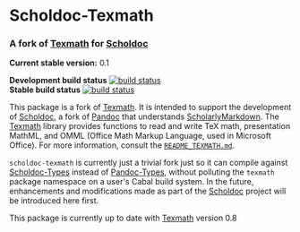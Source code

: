 Scholdoc-Texmath
================

### A fork of [Texmath][texmath] for [Scholdoc][scholdoc]

**Current stable version:** 0.1

**Development build status** [![build status][scholarly-devel-travisimage]][travis_stat]  
**Stable build status** [![build status][scholarly-travisimage]][travis_stat]

This package is a fork of [Texmath][texmath]. It is intended to support the
development of [Scholdoc][scholdoc], a fork of [Pandoc][pandoc] that
understands [ScholarlyMarkdown][scholmd]. The [Texmath][texmath] library
provides functions to read and write TeX math, presentation MathML, and OMML
(Office Math Markup Language, used in Microsoft Office). For more information,
consult the [`README_TEXMATH.md`][texmath-readme-blob].

`scholdoc-texmath` is currently just a trivial fork just so it can compile
against [Scholdoc-Types][scholdoc-types] instead of
[Pandoc-Types][pandoc-types], without polluting the `texmath` package namespace
on a user's Cabal build system. In the future, enhancements and modifications
made as part of the [Scholdoc][scholdoc] project will be introduced here first.

This package is currently up to date with [Texmath][texmath] version 0.8

[scholmd]: http://scholarlymarkdown.com
[scholdoc]: https://github.com/timtylin/scholdoc
[scholdoc-types]: https://github.com/timtylin/scholdoc-types
[texmath]: https://github.com/jgm/texmath
[pandoc]: http://johnmacfarlane.net/pandoc/
[pandoc-types]: https://github.com/jgm/pandoc-types
[travis_stat]: https://travis-ci.org/timtylin/scholdoc-texmath
[scholarly-devel-travisimage]: https://travis-ci.org/timtylin/scholdoc-texmath.svg?branch=scholarly-devel
[scholarly-travisimage]: https://travis-ci.org/timtylin/scholdoc-texmath.svg?branch=scholarly
[texmath-readme-blob]: https://github.com/timtylin/scholdoc-texmath/blob/scholarly-devel/README_TEXMATH.md
